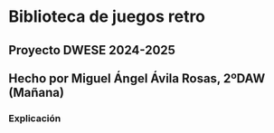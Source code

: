<h1>Biblioteca de juegos retro</h1>
<h2>Proyecto DWESE 2024-2025<br><br>Hecho por Miguel Ángel Ávila Rosas, 2ºDAW (Mañana)</h2>

<h3>Explicación</h3>

